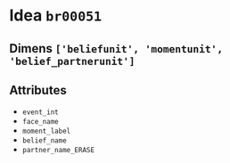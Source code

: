 # Idea `br00051`

## Dimens `['beliefunit', 'momentunit', 'belief_partnerunit']`

## Attributes
- `event_int`
- `face_name`
- `moment_label`
- `belief_name`
- `partner_name_ERASE`
